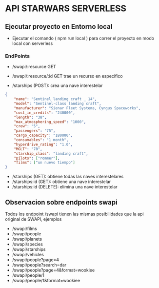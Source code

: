 # API STARWARS SERVERLESS

## Ejecutar proyecto en Entorno local

- Ejecutar el comando ( npm run local ) para correr el proyecto en modo local con serverless 

### EndPoints

- /swapi/:resource GET
- /swapi/:resource/:id GET trae un recurso en especifico

- /starships  (POST): crea una nave interestelar
```json
{
    "name": "Sentinel landing craft _ 14",
    "model": "Sentinel-class landing craft",
    "manufacturer": "Sienar Fleet Systems, Cyngus Spaceworks",
    "cost_in_credits": "240000",
    "length": "38",
    "max_atmosphering_speed": "1000",
    "crew": "5",
    "passengers": "75",
    "cargo_capacity": "180000",
    "consumables": "1 month",
    "hyperdrive_rating": "1.0",
    "MGLT": "70",
    "starship_class": "landing craft",
    "pilots": ["rommer"],
    "films": ["un nuevo tiempo"]
}
```
- /starships  (GET): obtiene todas las naves interestelares
- /starships:id  (GET): obtiene una nave interestelar
- /starships:id  (DELETE): elimina una nave interestelar

## Observacion sobre endpoints swapi

Todos los endpoint /swapi tienen las mismas posibilidades que la api original de SWAPI, ejemplos

- /swapi/films 
- /swapi/people
- /swapi/planets
- /swapi/species
- /swapi/starships 
- /swapi/vehicles 
- /swapi/people?page=4
- /swapi/people?search=dar
- /swapi/people?page=4&format=wookiee 
- /swapi/people/1 
- /swapi/people/1&format=wookiee 
